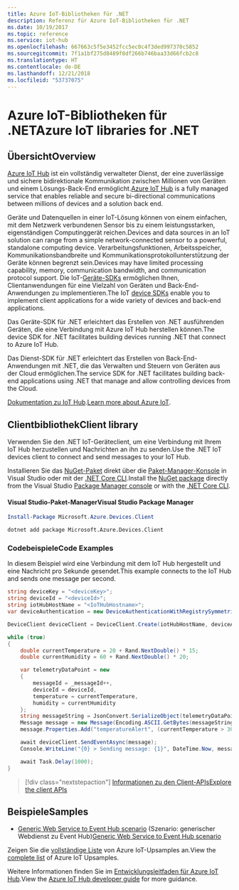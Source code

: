 ```yaml
---
title: Azure IoT-Bibliotheken für .NET
description: Referenz für Azure IoT-Bibliotheken für .NET
ms.date: 10/19/2017
ms.topic: reference
ms.service: iot-hub
ms.openlocfilehash: 667663c5f5e3452fcc5ec0c4f3ded997370c5852
ms.sourcegitcommit: 7f1a1bf275d8489f8df266b746baa33d66fcb2c8
ms.translationtype: HT
ms.contentlocale: de-DE
ms.lasthandoff: 12/21/2018
ms.locfileid: "53737075"
---
```

# <a name="azure-iot-libraries-for-net"></a><span data-ttu-id="d25af-103">Azure IoT-Bibliotheken für .NET</span><span class="sxs-lookup"><span data-stu-id="d25af-103">Azure IoT libraries for .NET</span></span>

## <a name="overview"></a><span data-ttu-id="d25af-104">Übersicht</span><span class="sxs-lookup"><span data-stu-id="d25af-104">Overview</span></span>

<span data-ttu-id="d25af-105">[Azure IoT Hub](https://azure.microsoft.com/services/iot-hub/) ist ein vollständig verwalteter Dienst, der eine zuverlässige und sichere bidirektionale Kommunikation zwischen Millionen von Geräten und einem Lösungs-Back-End ermöglicht.</span><span class="sxs-lookup"><span data-stu-id="d25af-105">[Azure IoT Hub](https://azure.microsoft.com/services/iot-hub/) is a fully managed service that enables reliable and secure bi-directional communications between millions of devices and a solution back end.</span></span>

<span data-ttu-id="d25af-106">Geräte und Datenquellen in einer IoT-Lösung können von einem einfachen, mit dem Netzwerk verbundenen Sensor bis zu einem leistungsstarken, eigenständigen Computinggerät reichen.</span><span class="sxs-lookup"><span data-stu-id="d25af-106">Devices and data sources in an IoT solution can range from a simple network-connected sensor to a powerful, standalone computing device.</span></span> <span data-ttu-id="d25af-107">Verarbeitungsfunktionen, Arbeitsspeicher, Kommunikationsbandbreite und Kommunikationsprotokollunterstützung der Geräte können begrenzt sein.</span><span class="sxs-lookup"><span data-stu-id="d25af-107">Devices may have limited processing capability, memory, communication bandwidth, and communication protocol support.</span></span> <span data-ttu-id="d25af-108">Die IoT-[Geräte-SDKs](https://docs.microsoft.com/azure/iot-hub/iot-hub-devguide-sdks) ermöglichen Ihnen, Clientanwendungen für eine Vielzahl von Geräten und Back-End-Anwendungen zu implementieren.</span><span class="sxs-lookup"><span data-stu-id="d25af-108">The IoT [device SDKs](https://docs.microsoft.com/azure/iot-hub/iot-hub-devguide-sdks) enable you to implement client applications for a wide variety of devices and back-end applications.</span></span>

<span data-ttu-id="d25af-109">Das Geräte-SDK für .NET erleichtert das Erstellen von .NET ausführenden Geräten, die eine Verbindung mit Azure IoT Hub herstellen können.</span><span class="sxs-lookup"><span data-stu-id="d25af-109">The device SDK for .NET facilitates building devices running .NET that connect to Azure IoT Hub.</span></span>

<span data-ttu-id="d25af-110">Das Dienst-SDK für .NET erleichtert das Erstellen von Back-End-Anwendungen mit .NET, die das Verwalten und Steuern von Geräten aus der Cloud ermöglichen.</span><span class="sxs-lookup"><span data-stu-id="d25af-110">The service SDK for .NET facilitates building back-end applications using .NET that manage and allow controlling devices from the Cloud.</span></span>

<span data-ttu-id="d25af-111">[Dokumentation zu IoT Hub](https://docs.microsoft.com/azure/iot-hub/).</span><span class="sxs-lookup"><span data-stu-id="d25af-111">[Learn more about Azure IoT](https://docs.microsoft.com/azure/iot-hub/).</span></span>


## <a name="client-library"></a><span data-ttu-id="d25af-112">Clientbibliothek</span><span class="sxs-lookup"><span data-stu-id="d25af-112">Client library</span></span>

<span data-ttu-id="d25af-113">Verwenden Sie den .NET IoT-Geräteclient, um eine Verbindung mit Ihrem IoT Hub herzustellen und Nachrichten an ihn zu senden.</span><span class="sxs-lookup"><span data-stu-id="d25af-113">Use the .NET IoT devices client to connect and send messages to your IoT Hub.</span></span>

<span data-ttu-id="d25af-114">Installieren Sie das [NuGet-Paket]( https://www.nuget.org/packages/Microsoft.Azure.Devices.Client) direkt über die [Paket-Manager-Konsole][PackageManager] in Visual Studio oder mit der [.NET Core CLI][DotNetCLI].</span><span class="sxs-lookup"><span data-stu-id="d25af-114">Install the [NuGet package]( https://www.nuget.org/packages/Microsoft.Azure.Devices.Client) directly from the Visual Studio [Package Manager console][PackageManager] or with the [.NET Core CLI][DotNetCLI].</span></span>

#### <a name="visual-studio-package-manager"></a><span data-ttu-id="d25af-115">Visual Studio-Paket-Manager</span><span class="sxs-lookup"><span data-stu-id="d25af-115">Visual Studio Package Manager</span></span>

```powershell
Install-Package Microsoft.Azure.Devices.Client
```

```bash
dotnet add package Microsoft.Azure.Devices.Client
```
### <a name="code-examples"></a><span data-ttu-id="d25af-116">Codebeispiele</span><span class="sxs-lookup"><span data-stu-id="d25af-116">Code Examples</span></span> 

<span data-ttu-id="d25af-117">In diesem Beispiel wird eine Verbindung mit dem IoT Hub hergestellt und eine Nachricht pro Sekunde gesendet.</span><span class="sxs-lookup"><span data-stu-id="d25af-117">This example connects to the IoT Hub and sends one message per second.</span></span>

```csharp
string deviceKey = "<deviceKey>";
string deviceId = "<deviceId>";
string iotHubHostName = "<IoTHubHostname>";
var deviceAuthentication = new DeviceAuthenticationWithRegistrySymmetricKey(deviceId, deviceKey);

DeviceClient deviceClient = DeviceClient.Create(iotHubHostName, deviceAuthentication, TransportType.Mqtt);

while (true)
{
    double currentTemperature = 20 + Rand.NextDouble() * 15;
    double currentHumidity = 60 + Rand.NextDouble() * 20;

    var telemetryDataPoint = new
    {
        messageId = _messageId++,
        deviceId = deviceId,
        temperature = currentTemperature,
        humidity = currentHumidity
    };
    string messageString = JsonConvert.SerializeObject(telemetryDataPoint);
    Message message = new Message(Encoding.ASCII.GetBytes(messageString));
    message.Properties.Add("temperatureAlert", (currentTemperature > 30) ? "true" : "false");

    await deviceClient.SendEventAsync(message);
    Console.WriteLine("{0} > Sending message: {1}", DateTime.Now, messageString);

    await Task.Delay(1000);
}
```


> [!div class="nextstepaction"]
> [<span data-ttu-id="d25af-118">Informationen zu den Client-APIs</span><span class="sxs-lookup"><span data-stu-id="d25af-118">Explore the client APIs</span></span>](/dotnet/api/overview/azure/iot/client)

## <a name="samples"></a><span data-ttu-id="d25af-119">Beispiele</span><span class="sxs-lookup"><span data-stu-id="d25af-119">Samples</span></span>

- <span data-ttu-id="d25af-120">[Generic Web Service to Event Hub scenario](https://azure.microsoft.com/resources/samples/event-hubs-dotnet-importfromweb/) (Szenario: generischer Webdienst zu Event Hub)</span><span class="sxs-lookup"><span data-stu-id="d25af-120">[Generic Web Service to Event Hub scenario](https://azure.microsoft.com/resources/samples/event-hubs-dotnet-importfromweb/)</span></span>

<span data-ttu-id="d25af-121">Zeigen Sie die [vollständige Liste](https://azure.microsoft.com/resources/samples/?platform=dotnet&service=iot-hub) von Azure IoT-Upsamples an.</span><span class="sxs-lookup"><span data-stu-id="d25af-121">View the [complete list](https://azure.microsoft.com/resources/samples/?platform=dotnet&service=iot-hub) of Azure IoT Upsamples.</span></span>

<span data-ttu-id="d25af-122">Weitere Informationen finden Sie im [Entwicklungsleitfaden für Azure IoT Hub](https://docs.microsoft.com/azure/iot-hub/iot-hub-devguide).</span><span class="sxs-lookup"><span data-stu-id="d25af-122">View the [Azure IoT Hub developer guide](https://docs.microsoft.com/azure/iot-hub/iot-hub-devguide) for more guidance.</span></span>

[PackageManager]: https://docs.microsoft.com/nuget/tools/package-manager-console
[DotNetCLI]: https://docs.microsoft.com/dotnet/core/tools/dotnet-add-package

